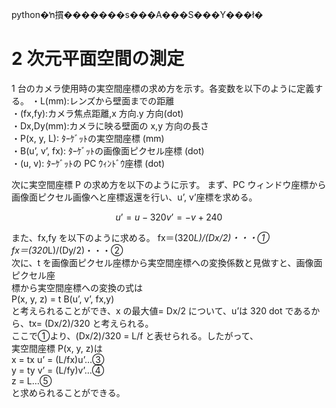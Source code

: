 python�ŉ摜�������s���A���S���Y���ł� 

# 2 次元平面空間の測定  
1 台のカメラ使用時の実空間座標の求め方を示す。各変数を以下のように定義する。 
・L(mm):レンズから壁面までの距離  
・(fx,fy):カメラ焦点距離,x 方向.y 方向(dot)  
・Dx,Dy(mm):カメラに映る壁面の x,y 方向の長さ  
・P(x, y, L): ﾀｰｹﾞｯﾄの実空間座標 (mm)  
・B(u’, v’, fx): ﾀｰｹﾞｯﾄの画像面ピクセル座標 (dot)  
・(u, v): ﾀｰｹﾞｯﾄの PC ｳｨﾝﾄﾞｳ座標 (dot)  

次に実空間座標 P の求め方を以下のように示す。 
まず、PC ウィンドウ座標から画像面ピクセル画像へと座標返還を行い、u’, v’座標を求める。  

$$u’ = u - 320  
v’ = -v + 240$$  

また、fx,fy を以下のように求める。 
                                fx＝(320*L)/(Dx/2)・・・①  
                                fx＝(320*L)/(Dy/2)・・・②  
次に、t を画像面ピクセル座標から実空間座標への変換係数と見做すと、画像面ピクセル座  
標から実空間座標への変換の式は  
                                P(x, y, z) = t B(u’, v’, fx,y)  
と考えられることができ、x の最大値= Dx/2 について、u’は 320 dot であるから、tx= 
(Dx/2)/320 と考えられる。  
ここで①より、(Dx/2)/320 = L/f と表せられる。したがって、  
実空間座標 P(x, y, z)は  
                                x = tx u’ = (L/fx)u’…③  
                                y = ty v’ = (L/fy)v’…④  
                                z = L…⑤  
と求められることができる。  